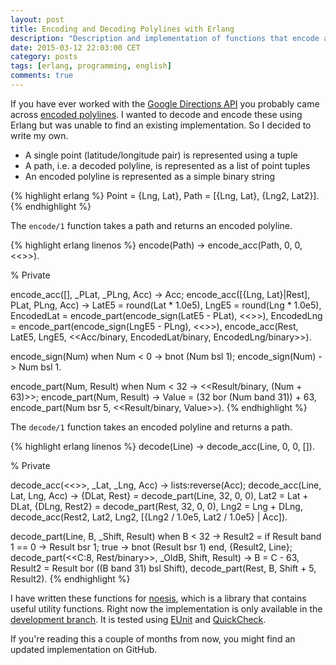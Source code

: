 ```yaml
---
layout: post
title: Encoding and Decoding Polylines with Erlang
description: "Description and implementation of functions that encode and decode polylines."
date: 2015-03-12 22:03:00 CET
category: posts
tags: [erlang, programming, english]
comments: true
---
```


If you have ever worked with the [Google Directions API](https://developers.google.com/maps/documentation/directions/?csw=1) you probably came across [encoded polylines](https://developers.google.com/maps/documentation/utilities/polylinealgorithm). I wanted to decode and encode these using Erlang but was unable to find an existing implementation. So I decided to write my own.

* A single point (latitude/longitude pair) is represented using a tuple
* A path, i.e. a decoded polyline, is represented as a list of point tuples
* An encoded polyline is represented as a simple binary string

{% highlight erlang %}
Point = {Lng, Lat},
Path = [{Lng, Lat}, {Lng2, Lat2}].
{% endhighlight %}

The `encode/1` function takes a path and returns an encoded polyline.

{% highlight erlang linenos %}
encode(Path) -> encode_acc(Path, 0, 0, <<>>).

% Private

encode_acc([], _PLat, _PLng, Acc) -> Acc;
encode_acc([{Lng, Lat}|Rest], PLat, PLng, Acc) ->
  LatE5 = round(Lat * 1.0e5),
  LngE5 = round(Lng * 1.0e5),
  EncodedLat = encode_part(encode_sign(LatE5 - PLat), <<>>),
  EncodedLng = encode_part(encode_sign(LngE5 - PLng), <<>>),
  encode_acc(Rest, LatE5, LngE5, <<Acc/binary, EncodedLat/binary, EncodedLng/binary>>).

encode_sign(Num) when Num < 0 -> bnot (Num bsl 1);
encode_sign(Num) -> Num bsl 1.

encode_part(Num, Result) when Num < 32 -> <<Result/binary, (Num + 63)>>;
encode_part(Num, Result) ->
  Value = (32 bor (Num band 31)) + 63,
  encode_part(Num bsr 5, <<Result/binary, Value>>).
{% endhighlight %}

The `decode/1` function takes an encoded polyline and returns a path.

{% highlight erlang linenos %}
decode(Line) -> decode_acc(Line, 0, 0, []).

% Private

decode_acc(<<>>, _Lat, _Lng, Acc) -> lists:reverse(Acc);
decode_acc(Line, Lat, Lng, Acc) ->
  {DLat, Rest} = decode_part(Line, 32, 0, 0),
  Lat2 = Lat + DLat,
  {DLng, Rest2} = decode_part(Rest, 32, 0, 0),
  Lng2 = Lng + DLng,
  decode_acc(Rest2, Lat2, Lng2, [{Lng2 / 1.0e5, Lat2 / 1.0e5} | Acc]).

decode_part(Line, B, _Shift, Result) when B < 32 ->
  Result2 = if
    Result band 1 == 0 -> Result bsr 1;
    true -> bnot (Result bsr 1)
  end,
  {Result2, Line};
decode_part(<<C:8, Rest/binary>>, _OldB, Shift, Result) ->
  B = C - 63,
  Result2 = Result bor ((B band 31) bsl Shift),
  decode_part(Rest, B, Shift + 5, Result2).
{% endhighlight %}

I have written these functions for [noesis](https://github.com/nifoc/noesis), which is a library that contains useful utility functions. Right now the implementation is only available in the [development branch](https://github.com/nifoc/noesis/blob/development/src/noesis_polyline.erl). It is tested using [EUnit](https://github.com/nifoc/noesis/blob/f3e9ae21d53e09bea9ca48fe4a56ddd006952e0a/test/noesis_polyline_test.erl) and [QuickCheck](https://github.com/nifoc/noesis/blob/f3e9ae21d53e09bea9ca48fe4a56ddd006952e0a/test/noesis_polyline_triq.erl).

If you're reading this a couple of months from now, you might find an updated implementation on GitHub.
